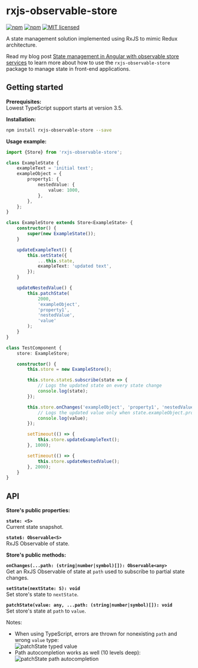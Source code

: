 # rxjs-observable-store

[![npm](https://img.shields.io/npm/v/rxjs-observable-store.svg?style=flat-square)](https://www.npmjs.com/package/rxjs-observable-store)
[![npm](https://img.shields.io/npm/dm/rxjs-observable-store.svg?style=flat-square)](https://www.npmjs.com/package/rxjs-observable-store)
[![MIT licensed](https://img.shields.io/badge/license-MIT-blue.svg?style=flat-square)](https://github.com/jurebajt/rxjs-observable-store/blob/master/LICENSE)

A state management solution implemented using RxJS to mimic Redux architecture.

Read my blog post [State management in Angular with observable store services](https://jurebajt.com/state-management-in-angular-with-observable-store-services/) to learn more about how to use the `rxjs-observable-store` package to manage state in front-end applications.

## Getting started

**Prerequisites:**  
Lowest TypeScript support starts at version 3.5.

**Installation:**

```bash
npm install rxjs-observable-store --save
```

**Usage example:**

```typescript
import {Store} from 'rxjs-observable-store';

class ExampleState {
    exampleText = 'initial text';
    exampleObject = {
        property1: {
            nestedValue: {
                value: 1000,
            },
        },
    };
}

class ExampleStore extends Store<ExampleState> {
    constructor() {
        super(new ExampleState());
    }

    updateExampleText() {
        this.setState({
            ...this.state,
            exampleText: 'updated text',
        });
    }

    updateNestedValue() {
        this.patchState(
            2000,
            'exampleObject',
            'property1',
            'nestedValue',
            'value'
        );
    }
}

class TestComponent {
    store: ExampleStore;

    constructor() {
        this.store = new ExampleStore();

        this.store.state$.subscribe(state => {
            // Logs the updated state on every state change
            console.log(state);
        });

        this.store.onChanges('exampleObject', 'property1', 'nestedValue', 'value').subscribe(value => {
            // Logs the updated value only when state.exampleObject.property1.nestedValue.value changes
            console.log(value);
        });

        setTimeout(() => {
            this.store.updateExampleText();
        }, 1000);

        setTimeout(() => {
            this.store.updateNestedValue();
        }, 2000);
    }
}
```

## API

**Store's public properties:**

**`state: <S>`**  
Current state snapshot.

**`state$: Observable<S>`**  
RxJS Observable of state.

**Store's public methods:**

**`onChanges(...path: (string|number|symbol)[]): Observable<any>`**  
Get an RxJS Observable of state at `path` used to subscribe to partial state changes.

**`setState(nextState: S): void`**  
Set store's state to `nextState`.

**`patchState(value: any, ...path: (string|number|symbol)[]): void`**  
Set store's state at `path` to `value`.

Notes:  

* When using TypeScript, errors are thrown for nonexisting `path` and wrong `value` type:  
![patchState typed value](images/patchState-typed-value.gif "patchState typed value")  
* Path autocompletion works as well (10 levels deep):  
![patchState path autocompletion](images/patchState-path-autocompletion.gif "patchState path autocompletion")
